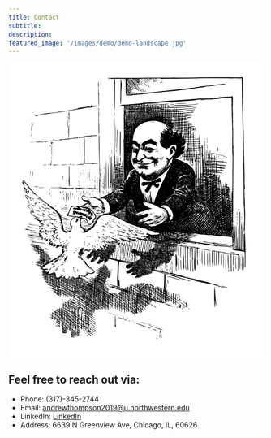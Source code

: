 ```yaml
---
title: Contact
subtitle:
description:
featured_image: '/images/demo/demo-landscape.jpg'
---
```


<img src="../images/320734.png">

## Feel free to reach out via:

* Phone: (317)-345-2744
* Email: andrewthompson2019@u.northwestern.edu
* LinkedIn: [LinkedIn](https://www.linkedin.com/in/andrew-thompson-940b17127/)
* Address: 6639 N Greenview Ave, Chicago, IL, 60626